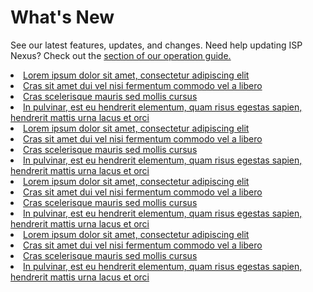 # What's New

See our latest features, updates, and changes. Need help updating ISP Nexus? Check out the
<a href="Operation.md#updating-isp-nexus"/> section of our operation guide.

<procedure title="v1.3.0">
    <list>
        <li>Lorem ipsum dolor sit amet, consectetur adipiscing elit</li>
        <li>Cras sit amet dui vel nisi fermentum commodo vel a libero</li>
        <li>Cras scelerisque mauris sed mollis cursus</li>
        <li>In pulvinar, est eu hendrerit elementum, quam risus egestas sapien, hendrerit mattis urna lacus et orci</li>
    </list>
</procedure>

<procedure title="v1.2.2">
    <list>
        <li>Lorem ipsum dolor sit amet, consectetur adipiscing elit</li>
        <li>Cras sit amet dui vel nisi fermentum commodo vel a libero</li>
        <li>Cras scelerisque mauris sed mollis cursus</li>
        <li>In pulvinar, est eu hendrerit elementum, quam risus egestas sapien, hendrerit mattis urna lacus et orci</li>
    </list>
</procedure>

<procedure title="v0.2.4">
    <list>
        <li>Lorem ipsum dolor sit amet, consectetur adipiscing elit</li>
        <li>Cras sit amet dui vel nisi fermentum commodo vel a libero</li>
        <li>Cras scelerisque mauris sed mollis cursus</li>
        <li>In pulvinar, est eu hendrerit elementum, quam risus egestas sapien, hendrerit mattis urna lacus et orci</li>
    </list>
</procedure>

<procedure title="v0.2.3">
    <list>
        <li>Lorem ipsum dolor sit amet, consectetur adipiscing elit</li>
        <li>Cras sit amet dui vel nisi fermentum commodo vel a libero</li>
        <li>Cras scelerisque mauris sed mollis cursus</li>
        <li>In pulvinar, est eu hendrerit elementum, quam risus egestas sapien, hendrerit mattis urna lacus et orci</li>
    </list>
</procedure>
